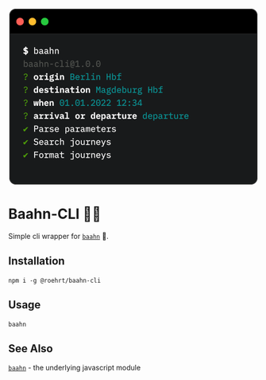 <p align="center">
  <img alt="Baahn CLI in action" src="https://github.com/roehrt/baahn-cli/blob/main/baahn-cli.png?raw=true">
</p>

# Baahn-CLI 🧑‍💻

Simple cli wrapper for [`baahn`] 🚂.

## Installation

```shell
npm i -g @roehrt/baahn-cli
```

## Usage

```shell
baahn
```

## See Also

[`baahn`] - the underlying javascript module

[`baahn`]: https://github.com/roehrt/baahn
